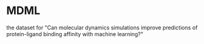 # MDML
the dataset for "Can molecular dynamics simulations improve predictions of protein-ligand binding affinity with machine learning?"
